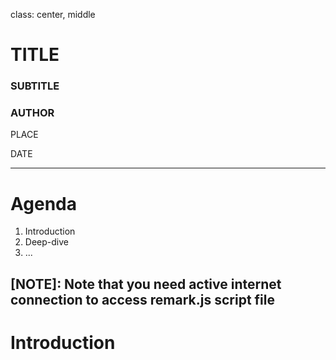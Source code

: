 class: center, middle

# TITLE

### SUBTITLE

### AUTHOR

PLACE

DATE

---

# Agenda

1. Introduction
2. Deep-dive
3. ...

[NOTE]: Note that you need active internet connection to access remark.js script file
---

# Introduction
